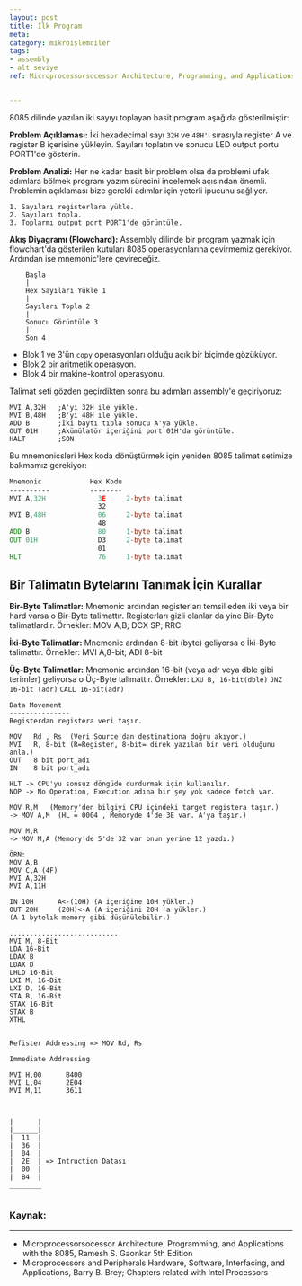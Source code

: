 ```yaml
---
layout: post
title: İlk Program
meta:
category: mikroişlemciler
tags:
- assembly
- alt seviye
ref: Microprocessorsocessor Architecture, Programming, and Applications with the 8085, Ramesh S. Gaonkar 5th Edition<br><br>Microprocessors and Peripherals Hardware, Software, Interfacing, and Applications, Barry B. Brey; Chapters related with Intel Processors


---
```

8085 dilinde yazılan iki sayıyı toplayan basit program aşağıda gösterilmiştir:

**Problem Açıklaması:** İki hexadecimal sayı `32H` ve `48H'`ı sırasıyla register A ve register B içerisine yükleyin. 
Sayıları toplatın ve sonucu LED output portu PORT1'de gösterin.

**Problem Analizi:** Her ne kadar basit bir problem olsa da problemi ufak adımlara bölmek program yazım sürecini incelemek açısından önemli. Problemin açıklaması bize gerekli adımlar için yeterli ipucunu sağlıyor.

```
1. Sayıları registerlara yükle.
2. Sayıları topla.
3. Toplarmı output port PORT1'de görüntüle.
```


**Akış Diyagramı (Flowchard):** Assembly dilinde bir program yazmak için flowchart'da gösterilen kutuları 8085 operasyonlarına çevirmemiz gerekiyor. Ardından ise mnemonic'lere çevireceğiz.


```
	Başla
	|
	Hex Sayıları Yükle 1
	|
	Sayıları Topla 2
	|
	Sonucu Görüntüle 3
	|
	Son 4
```

* Blok 1 ve 3'ün `copy` operasyonları olduğu açık bir biçimde gözüküyor.
* Blok 2 bir aritmetik operasyon.
* Blok 4 bir makine-kontrol operasyonu.

Talimat seti gözden geçirdikten sonra bu adımları assembly'e geçiriyoruz:

```x86asm
MVI A,32H   ;A'yı 32H ile yükle.
MVI B,48H   ;B'yi 48H ile yükle.
ADD B 	    ;İki baytı tıpla sonucu A'ya yükle.
OUT 01H     ;Akümülatör içeriğini port 01H'da görüntüle.
HALT        ;SON
```
Bu mnemonicsleri Hex koda dönüştürmek için yeniden 8085 talimat setimize bakmamız gerekiyor:

```asm
Mnemonic            Hex Kodu
----------          --------
MVI A,32H             3E     2-byte talimat
                      32     
MVI B,48H             06     2-byte talimat
                      48
ADD B                 80     1-byte talimat
OUT 01H               D3     2-byte talimat
                      01
HLT                   76     1-byte talimat
```

## Bir Talimatın Bytelarını Tanımak İçin Kurallar

**Bir-Byte Talimatlar:** Mnemonic ardından registerları temsil eden iki veya bir hard varsa o Bir-Byte talimattır.
Registerları gizli olanlar da yine Bir-Byte talimatlardır.
Örnekler: MOV A,B; DCX SP; RRC


**İki-Byte Talimatlar:** Mnemonic ardından 8-bit (byte) geliyorsa o İki-Byte talimattır.
Örnekler: MVI A,8-bit; ADI 8-bit

**Üç-Byte Talimatlar:** Mnemonic ardından 16-bit (veya adr veya dble gibi terimler) geliyorsa o Üç-Byte talimattır.
Örnekler: `LXU B, 16-bit(dble)` `JNZ 16-bit (adr)` `CALL 16-bit(adr)`

```
Data Movement
---------------
Registerdan registera veri taşır.

MOV   Rd , Rs  (Veri Source'dan destinationa doğru akıyor.)
MVI   R, 8-bit (R=Register, 8-bit= direk yazılan bir veri olduğunu anla.)
OUT   8 bit port_adı
IN    8 bit port_adı

HLT -> CPU'yu sonsuz döngüde durdurmak için kullanılır.
NOP -> No Operation, Execution adına bir şey yok sadece fetch var.

MOV R,M   (Memory'den bilgiyi CPU içindeki target registera taşır.)
-> MOV A,M  (HL = 0004 , Memoryde 4'de 3E var. A'ya taşır.)

MOV M,R
-> MOV M,A (Memory'de 5'de 32 var onun yerine 12 yazdı.)

ÖRN: 
MOV A,B
MOV C,A (4F)
MVI A,32H
MVI A,11H

IN 10H 		A<-(10H) (A içeriğine 10H yükler.)
OUT 20H		(20H)<-A (A içeriğini 20H 'a yükler.)
(A 1 bytelık memory gibi düşünülebilir.)

...........................
MVI M, 8-Bit
LDA 16-Bit
LDAX B
LDAX D
LHLD 16-Bit
LXI M, 16-Bit
LXI D, 16-Bit
STA B, 16-Bit
STAX 16-Bit
STAX B
XTHL


Refister Addressing => MOV Rd, Rs

Immediate Addressing

MVI H,00      B400
MVI L,04      2E04
MVI M,11      3611



|      |
|______|
|  11  |
|  36  |
|  04  |
|  2E  | => Intruction Datası
|  00  |
|  B4  |
________


```

<h3>Kaynak:</h3><hr>
<ul>
<li>Microprocessorsocessor Architecture, Programming, and Applications with the 8085, Ramesh S. Gaonkar 5th Edition</li>
<li>Microprocessors and Peripherals Hardware, Software, Interfacing, and Applications, Barry B. Brey; Chapters related with Intel Processors</li>
</ul>